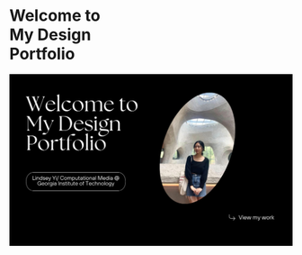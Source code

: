 <html>
<head>
  <div>
    <h1>Welcome to<br />My Design<br />Portfolio</h1>
  </div>
</head>
<body>
  <img src="Home[1].png" alt="Home page"/> 
</body>
</html>
